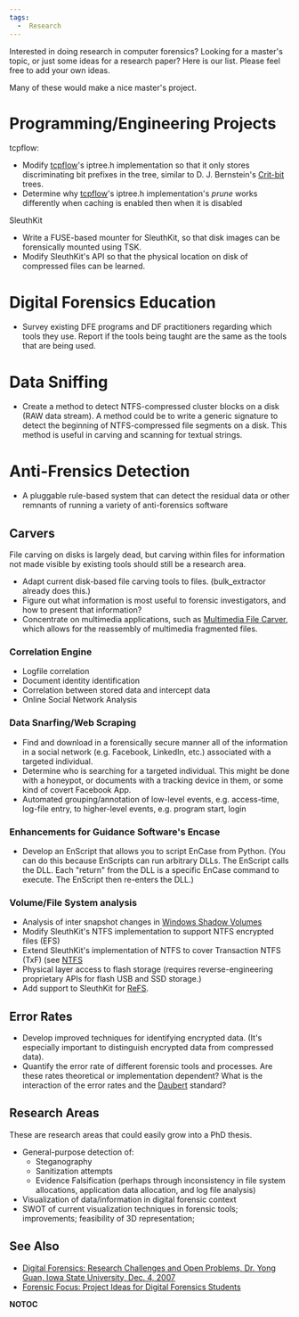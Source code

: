 ```yaml
---
tags:
  -  Research
---
```

Interested in doing research in computer forensics? Looking for a
master's topic, or just some ideas for a research paper? Here is our
list. Please feel free to add your own ideas.

Many of these would make a nice master's project.

# Programming/Engineering Projects

tcpflow:

- Modify [tcpflow](tcpflow.md)'s iptree.h implementation so that
  it only stores discriminating bit prefixes in the tree, similar
  to D. J. Bernstein's [Crit-bit](http://cr.yp.to/critbit.html) trees.
- Determine why [tcpflow](tcpflow.md)'s iptree.h
  implementation's *prune* works differently when caching is enabled
  then when it is disabled

SleuthKit

- Write a FUSE-based mounter for SleuthKit, so that disk images can be
  forensically mounted using TSK.
- Modify SleuthKit's API so that the physical location on disk of
  compressed files can be learned.

# Digital Forensics Education

- Survey existing DFE programs and DF practitioners regarding which
  tools they use. Report if the tools being taught are the same as the
  tools that are being used.

# Data Sniffing

- Create a method to detect NTFS-compressed cluster blocks on a disk
  (RAW data stream). A method could be to write a generic signature to
  detect the beginning of NTFS-compressed file segments on a disk. This
  method is useful in carving and scanning for textual strings.

# Anti-Frensics Detection

- A pluggable rule-based system that can detect the residual data or
  other remnants of running a variety of anti-forensics software

## Carvers

File carving on disks is largely dead, but carving within files for
information not made visible by existing tools should still be a
research area.

- Adapt current disk-based file carving tools to files. (bulk_extractor
  already does this.)
- Figure out what information is most useful to forensic investigators,
  and how to present that information?
- Concentrate on multimedia applications, such as [Multimedia File
  Carver](https://github.com/rpoisel/mmc), which allows for the
  reassembly of multimedia fragmented files.

### Correlation Engine

- Logfile correlation
- Document identity identification
- Correlation between stored data and intercept data
- Online Social Network Analysis

### Data Snarfing/Web Scraping

- Find and download in a forensically secure manner all of the
  information in a social network (e.g. Facebook, LinkedIn, etc.)
  associated with a targeted individual.
- Determine who is searching for a targeted individual. This might be
  done with a honeypot, or documents with a tracking device in them, or
  some kind of covert Facebook App.
- Automated grouping/annotation of low-level events, e.g. access-time,
  log-file entry, to higher-level events, e.g. program start, login

### Enhancements for Guidance Software's Encase

- Develop an EnScript that allows you to script EnCase from Python. (You
  can do this because EnScripts can run arbitrary DLLs. The EnScript
  calls the DLL. Each "return" from the DLL is a specific EnCase command
  to execute. The EnScript then re-enters the DLL.)

### Volume/File System analysis

- Analysis of inter snapshot changes in [Windows Shadow
  Volumes](windows_shadow_volumes.md)
- Modify SleuthKit's NTFS implementation to support NTFS encrypted files
  (EFS)
- Extend SleuthKit's implementation of NTFS to cover Transaction NTFS
  (TxF) (see [NTFS](ntfs.md)
- Physical layer access to flash storage (requires reverse-engineering
  proprietary APIs for flash USB and SSD storage.)
- Add support to SleuthKit for
  [ReFS](resilient_file_system_(refs).md).

## Error Rates

- Develop improved techniques for identifying encrypted data. (It's
  especially important to distinguish encrypted data from compressed
  data).
- Quantify the error rate of different forensic tools and processes. Are
  these rates theoretical or implementation dependent? What is the
  interaction of the error rates and the [Daubert](daubert.md)
  standard?

## Research Areas

These are research areas that could easily grow into a PhD thesis.

- General-purpose detection of:
  - Steganography
  - Sanitization attempts
  - Evidence Falsification (perhaps through inconsistency in file system
    allocations, application data allocation, and log file analysis)
- Visualization of data/information in digital forensic context
- SWOT of current visualization techniques in forensic tools;
  improvements; feasibility of 3D representation;

## See Also

- [Digital Forensics: Research Challenges and Open Problems, Dr. Yong
  Guan, Iowa State University, Dec. 4,
  2007](http://itsecurity.uiowa.edu/securityday/documents/guan.pdf)
- [Forensic Focus: Project Ideas for Digital Forensics
  Students](https://www.forensicfocus.com/project-ideas)

__NOTOC__

